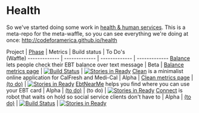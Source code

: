 
Health
==========

So we've started doing some work in [health & human services](http://www.codeforamerica.org/our-work/focus-areas/). This is a meta-repo for the meta-waffle, so you can see everything we're doing at once: http://codeforamerica.github.io/health

Project | [Phase](https://www.gov.uk/service-manual/phases) | Metrics | Build status | To Do's<br>(Waffle)
------------- | ------------- | ------------- | -------------
[Balance](https://github.com/codeforamerica/balance/) lets people check their EBT balance over text message  | Beta | [Balance metrics page](http://keep-your-balance.herokuapp.com)  | [![Build Status](https://travis-ci.org/codeforamerica/balance.svg?branch=master)](https://travis-ci.org/codeforamerica/balance)  |  [![Stories in Ready](https://badge.waffle.io/codeforamerica/balance.svg?label=ready&title=Ready)](http://waffle.io/codeforamerica/balance)
[Clean](https://github.com/codeforamerica/calfresh-and-so-clean) is a minimalist online application for CalFresh and Medi-Cal | Alpha | [Clean metrics page](http://keep-it-clean-metrics.herokuapp.com)  | [(to do)](https://github.com/codeforamerica/calfresh-and-so-clean/issues/199)  | [![Stories in Ready](https://badge.waffle.io/codeforamerica/calfresh-and-so-clean.svg?label=ready&title=Ready)](http://waffle.io/codeforamerica/calfresh-and-so-clean)
[EbtNearMe](https://github.com/lippytak/ebt-near-me) helps you find where you can use your EBT card | Alpha  | [(to do)](https://github.com/fureigh/ebt-near-me/issues/42)  | (to do)  | [![Stories in Ready](https://badge.waffle.io/lippytak/ebt-near-me.svg?label=ready&title=Ready)](http://waffle.io/lippytak/ebt-near-me)
[Connect](https://github.com/codeforamerica/connect) is robot that waits on hold so social service clients don't have to | Alpha | [(to do)](https://github.com/codeforamerica/connect/issues/14)  | [![Build Status](https://travis-ci.org/codeforamerica/connect.svg)](https://travis-ci.org/codeforamerica/connect) | [![Stories in Ready](https://badge.waffle.io/codeforamerica/connect.svg?label=ready&title=Ready)](http://waffle.io/codeforamerica/connect)
